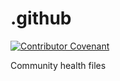 # .github

[![Contributor Covenant](https://img.shields.io/badge/Contributor%20Covenant-v2.0%20adopted-ff69b4.svg)](CODE_OF_CONDUCT.md) 

Community health files
